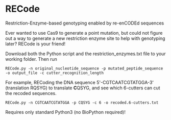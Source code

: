 # RECode
Restriction-Enzyme-based genotyping enabled by re-enCODEd sequences

Ever wanted to use Cas9 to generate a point mutation, but could not figure out a way to generate a new restriction enzyme site to help with genotyping later? RECode is your friend!

Download both the Python script and the restriction_enzymes.txt file to your working folder. Then run
```
RECode.py -n original_nucleotide_sequence -p mutated_peptide_sequence -o output_file -c cutter_recognition_length
```

For example, RECoding the DNA sequence 5'-CGTCAATCGTATGGA-3' (translation RQSYG) to translate **C**QSYG, and see which 6-cutters can cut the recoded sequences.
```
RECode.py -n CGTCAATCGTATGGA -p CQSYG -c 6 -o recoded.6-cutters.txt
```

Requires only standard Python3 (no BioPython required)!
